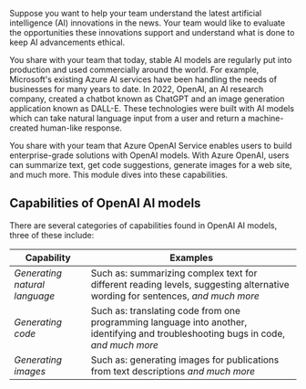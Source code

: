 Suppose you want to help your team understand the latest artificial intelligence (AI) innovations in the news. Your team would like to evaluate the opportunities these innovations support and understand what is done to keep AI advancements ethical.

You share with your team that today, stable AI models are regularly put into production and used commercially around the world. For example, Microsoft's existing Azure AI services have been handling the needs of businesses for many years to date. In 2022, OpenAI, an AI research company, created a chatbot known as ChatGPT and an image generation application known as DALL-E. These technologies were built with AI models which can take natural language input from a user and return a machine-created human-like response.

You share with your team that Azure OpenAI Service enables users to build enterprise-grade solutions with OpenAI models. With Azure OpenAI, users can summarize text, get code suggestions, generate images for a web site, and much more. This module dives into these capabilities.

## Capabilities of OpenAI AI models

There are several categories of capabilities found in OpenAI AI models, three of these include:  

| Capability | Examples |
|------|---------|
| *Generating natural language* | Such as: summarizing complex text for different reading levels, suggesting alternative wording for sentences, *and much more* |
| *Generating code* | Such as: translating code from one programming language into another, identifying and troubleshooting bugs in code, *and much more* |
| *Generating images* | Such as: generating images for publications from text descriptions *and much more* |
